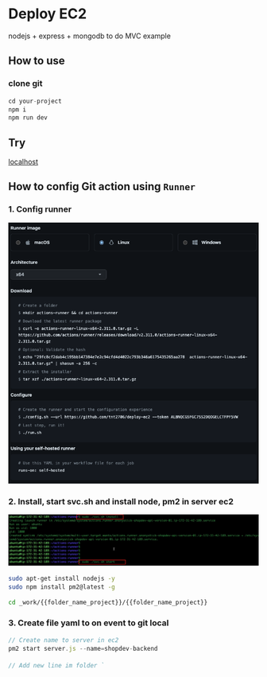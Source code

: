 # Deploy EC2

nodejs + express + mongodb to do MVC example

## How to use

### clone git

```js
cd your-project
npm i
npm run dev
```

## Try

[localhost](http://localhost:3051)

## How to config Git action using `Runner`

### 1. Config runner

  ![image](./images/config-runner.png)

### 2. Install, start svc.sh and install node, pm2 in server ec2

  ![image](./images/svc.png)

  ```bash
  sudo apt-get install nodejs -y
  sudo npm install pm2@latest -g
  ```


  ```bash
  cd _work/{{folder_name_project}}/{{folder_name_project}}
  ```


### 3. Create file yaml to on event to git local

  ```js
  // Create name to server in ec2
  pm2 start server.js --name=shopdev-backend

  // Add new line im folder `
  ```
